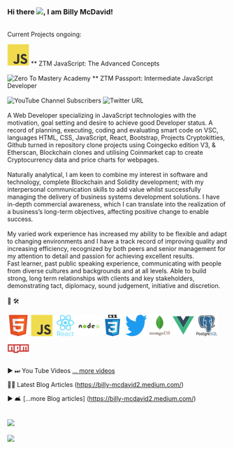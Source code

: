 ### Hi there <img src="https://raw.githubusercontent.com/MartinHeinz/MartinHeinz/master/wave.gif" width="30px">, I am Billy McDavid!
<br>
Current Projects ongoing:

<img src="https://github.com/devicons/devicon/blob/master/icons/javascript/javascript-original.svg" width= "50" height="50"/> ** ZTM JavaScript: The Advanced Concepts
<br>
<br>
<img src="https://process.fs.teachablecdn.com/ADNupMnWyR7kCWRvm76Laz/resize=height:50/https://www.filepicker.io/api/file/62HZfRHyQieUquIdz539" alt="Zero To Mastery Academy" srcset="https://process.fs.teachablecdn.com/ADNupMnWyR7kCWRvm76Laz/resize=height:40/https://www.filepicker.io/api/file/62HZfRHyQieUquIdz539 2x" alt= "ZTM logo" width= "50" height="50" /> ** ZTM Passport: Intermediate JavaScript Developer
<br>
<br>
![YouTube Channel Subscribers](https://img.shields.io/youtube/channel/subscribers/https://www.youtube.com/channel/UC3jxwlvvokr1BtxphNOQK-g?label=People%20subscribed%20to%20my%20channel&style=social) ![Twitter URL](https://img.shields.io/twitter/url?label=my%20twitter%20followers&style=social&url=https%3A%2F%2Ftwitter.com%2Fmanimore79%3Ft%3Djo9cd0bhsBI5hS3BkcAIOw%26s%3D09)
<br>
<br>
A Web Developer specializing in JavaScript technologies with the motivation, goal setting and desire to achieve good Developer status. A record of planning, executing, coding and evaluating smart code on VSC, languages HTML, CSS, JavaScript, React, Bootstrap, Projects Cryptokitties, Github turned in repository clone projects using Coingecko edition V3, & Etherscan, Blockchain clones and utilising Coinmarket cap to create Cryptocurrency data and price charts for webpages. 
<br>
<br>
Naturally analytical, I am keen to combine my interest in software and technology, complete Blockchain and Solidity  development; with my interpersonal communication skills to add value whilst successfully managing the delivery of business systems development solutions. I have in-depth commercial awareness, which I can translate into the realization of a business’s long-term objectives, affecting positive change to enable success.
<br>
<br>
My varied work experience has increased my ability to be flexible and adapt to changing environments and I have a track record of improving quality and increasing efficiency, recognized by both peers and senior management for my attention to detail and passion for achieving excellent results.
<br>
Fast learner, past public speaking experience, communicating with people from diverse cultures and backgrounds and at all levels. Able to build strong, long term relationships with clients and key stakeholders, demonstrating tact, diplomacy, sound judgement, initiative and discretion. 
<br>
<br>
🧰 🛠️
<br>
<br>
<img src="https://github.com/devicons/devicon/blob/master/icons/html5/html5-original.svg" alt= "HTML5" width= "50" height="50" />
<img src="https://github.com/devicons/devicon/blob/master/icons/javascript/javascript-original.svg" alt= "JavaScript logo" width= "50" height="50" />
<img src="https://github.com/devicons/devicon/blob/master/icons/react/react-original-wordmark.svg" alt= "React logo" width= "50" height="50" />
<img src="https://github.com/devicons/devicon/blob/master/icons/nodejs/nodejs-original-wordmark.svg" alt= "Nodejs logo" width= "50" height="50" />
<img src="https://github.com/devicons/devicon/blob/master/icons/css3/css3-original-wordmark.svg" alt= "CSS logo" width= "50" height="50" />
<img src="https://github.com/devicons/devicon/blob/master/icons/twitter/twitter-original.svg" alt= "Twitter logo" width= "50" height="50" />
<img src="https://github.com/devicons/devicon/blob/master/icons/mongodb/mongodb-original-wordmark.svg" alt= "MongoDB logo" width= "50" height="50" />
<img src="https://github.com/devicons/devicon/blob/master/icons/vuejs/vuejs-original.svg" alt= "Vuejs logo" width= "50" height="50" />
<img src="https://github.com/devicons/devicon/blob/master/icons/postgresql/postgresql-original-wordmark.svg" alt= "Postgresql logo" width= "50" height="50" />
<img src="https://github.com/devicons/devicon/blob/master/icons/npm/npm-original-wordmark.svg" alt= "npm logo" width= "50" height="50" />
<br>

▶ ⏭ You Tube Videos [... more videos](https://www.youtube.com/watch?v=gyMwXuJrbJQ&t=9898s)

<!-- YOUTUBE-VIDEOS-LIST:START -->

<!-- YOUTUBE-VIDEOS-LIST:END -->

👨‍💻 Latest Blog Articles (https://billy-mcdavid2.medium.com/)

<!-- BLOG-POST-LIST:START -->

<!-- BLOG-POST-LIST:END -->


▶ 🛋 [...more Blog articles] (https://billy-mcdavid2.medium.com/)


  <br>
<a href="https://github-readme-stats.vercel.app/api/top-langs/?username=satoshimasterbilly&layout=compact)](https://github.com/satoshimasterbilly/github-readme-stats">
  <img align="center" src="https://github-readme-stats.vercel.app/api/top-langs/?username=satoshimasterbilly&hide=css,shell,&show_icons=true&theme=radical,)](https://github.com/satoshimasterbilly/github-readme-stats" /></a><br>



<br>

<a href="https://github-readme-stats.vercel.app/api?username=satoshimasterbilly&show_icons=true&theme=radical">
  <img align="center" src="https://github-readme-stats.vercel.app/api?username=satoshimasterbilly&show_icons=true&theme=radical" /></a>
<br>
<!--
**satoshimasterbilly/satoshimasterbilly** is a ✨ _special_ ✨ repository because its `README.md` (this file) appears on your GitHub profile.

Here are some ideas to get you started:

- 🔭 I’m currently working on ...
- 🌱 I’m currently learning ...
- 👯 I’m looking to collaborate on ...
- 🤔 I’m looking for help with ...
- 💬 Ask me about ...
- 📫 How to reach me: ...
- 😄 Pronouns: ...
- ⚡ Fun fact: ...
-->
